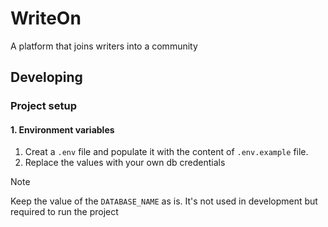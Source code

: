 # WriteOn

A platform that joins writers into a community

## Developing

### Project setup

#### 1. Environment variables

1. Creat a `.env` file and populate it with the content of `.env.example` file.
2. Replace the values with your own db credentials

> [!NOTE]
> Keep the value of the `DATABASE_NAME` as is. It's not used in development but required to run the project
